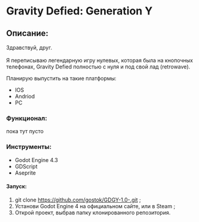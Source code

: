 # Gravity Defied: Generation Y

## Описание:

Здравствуй, друг. <br><br>
Я переписываю легендарную игру нулевых, которая была на кнопочных телефонах, Gravity Defied полностью с нуля и под свой лад (retrowave).

Планирую выпустить на такие платформы:
- IOS
- Andriod
- PC

### Функционал:
 пока тут пусто

### Инструменты:
- Godot Engine 4.3
- GDScript
- Aseprite

#### Запуск:

1) git clone https://github.com/gostok/GDGY-1.0-.git ;
2) Установи  Godot Engine 4 на официальном сайте, или в Steam ;
3) Открой проект, выбрав папку клонированного репозитория.
